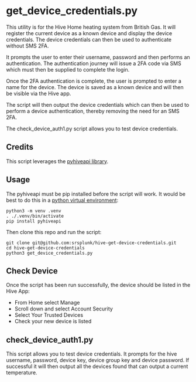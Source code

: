 # get_device_credentials.py #
This utility is for the Hive Home heating system from British Gas.  It will register the current device as a known device and display the device credentials.  The device credentials can then be used to authenticate without SMS 2FA.

It prompts the user to enter their username, password and then performs an authentication.  The authentication journey will issue a 2FA code via SMS which must then be supplied to complete the login.

Once the 2FA authentication is complete, the user is prompted to enter a name for the device.  The device is saved as a known device and will then be visible via the Hive app.

The script will then output the device credentials which can then be used to perform a device authentication, thereby removing the need for an SMS 2FA.

The check_device_auth1.py script allows you to test device credentials.

## Credits ##
This script leverages the [pyhiveapi library](https://github.com/Pyhass/Pyhiveapi).

## Usage ##
The pyhiveapi must be pip installed before the script will work.  It would be best to do this in a [python virtual environment](https://docs.python.org/3/tutorial/venv.html):

    python3 -m venv .venv
    . ./.venv/bin/activate
    pip install pyhiveapi

Then clone this repo and run the script:

    git clone git@github.com:srsplunk/hive-get-device-credentials.git
    cd hive-get-device-credentials
    python3 get_device_credentials.py

## Check Device ##
Once the script has been run successfully, the device should be listed in the Hive App:
* From Home select Manage
* Scroll down and select Account Security
* Select Your Trusted Devices
* Check your new device is listed

## check_device_auth1.py ##

This script allows you to test device credentials.  It prompts for the hive username, password, device key, device group key and device password.  If successful it will then output all the devices found that can output a current temperature.
